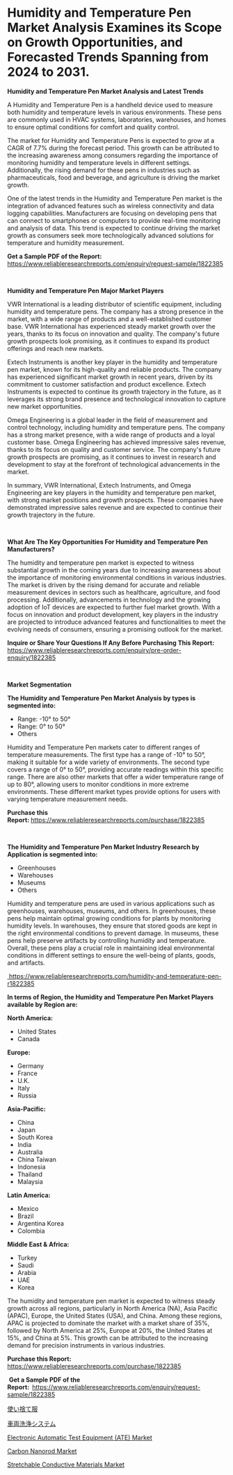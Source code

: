 <p><h1>Humidity and Temperature Pen Market Analysis Examines its Scope on Growth Opportunities, and Forecasted Trends Spanning from 2024 to 2031.</h1></p><p><strong>Humidity and Temperature Pen Market Analysis and Latest Trends</strong></p>
<p><p>A Humidity and Temperature Pen is a handheld device used to measure both humidity and temperature levels in various environments. These pens are commonly used in HVAC systems, laboratories, warehouses, and homes to ensure optimal conditions for comfort and quality control.</p><p>The market for Humidity and Temperature Pens is expected to grow at a CAGR of 7.7% during the forecast period. This growth can be attributed to the increasing awareness among consumers regarding the importance of monitoring humidity and temperature levels in different settings. Additionally, the rising demand for these pens in industries such as pharmaceuticals, food and beverage, and agriculture is driving the market growth.</p><p>One of the latest trends in the Humidity and Temperature Pen market is the integration of advanced features such as wireless connectivity and data logging capabilities. Manufacturers are focusing on developing pens that can connect to smartphones or computers to provide real-time monitoring and analysis of data. This trend is expected to continue driving the market growth as consumers seek more technologically advanced solutions for temperature and humidity measurement.</p></p>
<p><strong>Get a Sample PDF of the Report:&nbsp;</strong> <a href="https://www.reliableresearchreports.com/enquiry/request-sample/1822385">https://www.reliableresearchreports.com/enquiry/request-sample/1822385</a></p>
<p>&nbsp;</p>
<p><strong>Humidity and Temperature Pen Major Market Players</strong></p>
<p><p>VWR International is a leading distributor of scientific equipment, including humidity and temperature pens. The company has a strong presence in the market, with a wide range of products and a well-established customer base. VWR International has experienced steady market growth over the years, thanks to its focus on innovation and quality. The company's future growth prospects look promising, as it continues to expand its product offerings and reach new markets.</p><p>Extech Instruments is another key player in the humidity and temperature pen market, known for its high-quality and reliable products. The company has experienced significant market growth in recent years, driven by its commitment to customer satisfaction and product excellence. Extech Instruments is expected to continue its growth trajectory in the future, as it leverages its strong brand presence and technological innovation to capture new market opportunities.</p><p>Omega Engineering is a global leader in the field of measurement and control technology, including humidity and temperature pens. The company has a strong market presence, with a wide range of products and a loyal customer base. Omega Engineering has achieved impressive sales revenue, thanks to its focus on quality and customer service. The company's future growth prospects are promising, as it continues to invest in research and development to stay at the forefront of technological advancements in the market.</p><p>In summary, VWR International, Extech Instruments, and Omega Engineering are key players in the humidity and temperature pen market, with strong market positions and growth prospects. These companies have demonstrated impressive sales revenue and are expected to continue their growth trajectory in the future.</p></p>
<p>&nbsp;</p>
<p><strong>What Are The Key Opportunities For Humidity and Temperature Pen Manufacturers?</strong></p>
<p><p>The humidity and temperature pen market is expected to witness substantial growth in the coming years due to increasing awareness about the importance of monitoring environmental conditions in various industries. The market is driven by the rising demand for accurate and reliable measurement devices in sectors such as healthcare, agriculture, and food processing. Additionally, advancements in technology and the growing adoption of IoT devices are expected to further fuel market growth. With a focus on innovation and product development, key players in the industry are projected to introduce advanced features and functionalities to meet the evolving needs of consumers, ensuring a promising outlook for the market.</p></p>
<p><strong>Inquire or Share Your Questions If Any Before Purchasing This Report:</strong> <a href="https://www.reliableresearchreports.com/enquiry/pre-order-enquiry/1822385">https://www.reliableresearchreports.com/enquiry/pre-order-enquiry/1822385</a></p>
<p>&nbsp;</p>
<p><strong>Market Segmentation</strong></p>
<p><strong>The Humidity and Temperature Pen Market Analysis by types is segmented into:</strong></p>
<p><ul><li>Range: -10° to 50°</li><li>Range: 0° to 50°</li><li>Others</li></ul></p>
<p><p>Humidity and Temperature Pen markets cater to different ranges of temperature measurements. The first type has a range of -10° to 50°, making it suitable for a wide variety of environments. The second type covers a range of 0° to 50°, providing accurate readings within this specific range. There are also other markets that offer a wider temperature range of up to 80°, allowing users to monitor conditions in more extreme environments. These different market types provide options for users with varying temperature measurement needs.</p></p>
<p><strong>Purchase this Report:&nbsp;</strong><a href="https://www.reliableresearchreports.com/purchase/1822385">https://www.reliableresearchreports.com/purchase/1822385</a></p>
<p>&nbsp;</p>
<p><strong>The Humidity and Temperature Pen Market Industry Research by Application is segmented into:</strong></p>
<p><ul><li>Greenhouses</li><li>Warehouses</li><li>Museums</li><li>Others</li></ul></p>
<p><p>Humidity and temperature pens are used in various applications such as greenhouses, warehouses, museums, and others. In greenhouses, these pens help maintain optimal growing conditions for plants by monitoring humidity levels. In warehouses, they ensure that stored goods are kept in the right environmental conditions to prevent damage. In museums, these pens help preserve artifacts by controlling humidity and temperature. Overall, these pens play a crucial role in maintaining ideal environmental conditions in different settings to ensure the well-being of plants, goods, and artifacts.</p></p>
<p><a href="https://www.reliableresearchreports.com/humidity-and-temperature-pen-r1822385">&nbsp;https://www.reliableresearchreports.com/humidity-and-temperature-pen-r1822385</a></p>
<p><strong>In terms of Region, the Humidity and Temperature Pen Market Players available by Region are:</strong></p>
<p>
    <p> <strong> North America: </strong>
        <ul>
            <li>United States</li>
            <li>Canada</li>
        </ul>
        </p> 
    <p> <strong> Europe: </strong>
        <ul>
            <li>Germany</li>
            <li>France</li>
            <li>U.K.</li>
            <li>Italy</li>
            <li>Russia</li>
        </ul>
        </p> 
    <p> <strong> Asia-Pacific: </strong>
        <ul>
            <li>China</li>
            <li>Japan</li>
            <li>South Korea</li>
            <li>India</li>
            <li>Australia</li>
            <li>China Taiwan</li>
            <li>Indonesia</li>
            <li>Thailand</li>
            <li>Malaysia</li>
        </ul>
        </p> 
    <p> <strong> Latin America: </strong>
        <ul>
            <li>Mexico</li>
            <li>Brazil</li>
            <li>Argentina Korea</li>
            <li>Colombia</li>
        </ul>
        </p> 
    <p> <strong> Middle East & Africa: </strong>
        <ul>
            <li>Turkey</li>
            <li>Saudi</li>
            <li>Arabia</li>
            <li>UAE</li>
            <li>Korea</li>
        </ul>
    </p>
    </p>
<p><p>The humidity and temperature pen market is expected to witness steady growth across all regions, particularly in North America (NA), Asia Pacific (APAC), Europe, the United States (USA), and China. Among these regions, APAC is projected to dominate the market with a market share of 35%, followed by North America at 25%, Europe at 20%, the United States at 15%, and China at 5%. This growth can be attributed to the increasing demand for precision instruments in various industries.</p></p>
<p><strong>Purchase this Report: </strong><a href="https://www.reliableresearchreports.com/purchase/1822385">https://www.reliableresearchreports.com/purchase/1822385</a></p>
<p>&nbsp;<strong>Get a Sample PDF of the Report:&nbsp;&nbsp;</strong><a href="https://www.reliableresearchreports.com/enquiry/request-sample/1822385">https://www.reliableresearchreports.com/enquiry/request-sample/1822385</a></p>
<p><strong></strong></p>
<p><p><a href="https://github.com/bucuel854722/Market-Research-Report-List-1/blob/main/846449041110.md">使い捨て服</a></p><p><a href="https://medium.com/@brycenboyer2023/%E8%BB%8A%E4%B8%A1%E6%B8%85%E6%8E%83%E3%82%B7%E3%82%B9%E3%83%86%E3%83%A0%E5%B8%82%E5%A0%B4-%E3%82%BF%E3%82%A4%E3%83%97-%E3%82%A2%E3%83%97%E3%83%AA%E3%82%B1%E3%83%BC%E3%82%B7%E3%83%A7%E3%83%B3-%E3%81%8A%E3%82%88%E3%81%B3%E5%9C%B0%E7%90%86%E3%81%AB%E3%82%88%E3%82%8B%E5%8C%85%E6%8B%AC%E7%9A%84%E3%81%AA%E8%A9%95%E4%BE%A1-7a65103fcc4f">車両洗浄システム</a></p><p><a href="https://github.com/jaidynmorantestelletmjzya/Market-Research-Report-List-2/blob/main/electronic-automatic-test-equipment-ate-market.md">Electronic Automatic Test Equipment (ATE) Market</a></p><p><a href="https://issuu.com/reportprime-2/docs/carbon-nanorod-market-size-2030.pptx">Carbon Nanorod Market</a></p><p><a href="https://issuu.com/reportprime-2/docs/stretchable-conductive-materials-market-size-2030.">Stretchable Conductive Materials Market</a></p></p>